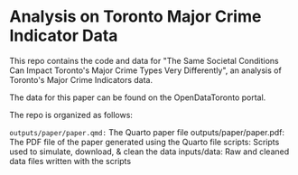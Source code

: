 # Analysis on Toronto Major Crime Indicator Data

This repo contains the code and data for "The Same Societal Conditions Can Impact Toronto's Major Crime Types Very Differently", an analysis of Toronto's Major Crime Indicators data. 

The data for this paper can be found on the OpenDataToronto portal. 

The repo is organized as follows:

`outputs/paper/paper.qmd:` The Quarto paper file
outputs/paper/paper.pdf: The PDF file of the paper generated using the Quarto file
scripts: Scripts used to simulate, download, & clean the data
inputs/data: Raw and cleaned data files written with the scripts 
